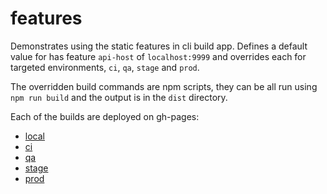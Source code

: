# features

Demonstrates using the static features in cli build app. Defines a default value for has feature `api-host` of `localhost:9999` and overrides each for targeted environments, `ci`, `qa`, `stage` and `prod`.

The overridden build commands are npm scripts, they can be all run using `npm run build` and the output is in the `dist` directory.

Each of the builds are deployed on gh-pages:

 * [local](https://agubler.github.io/dojo-has-features/dist/local/)
 * [ci](https://agubler.github.io/dojo-has-features/dist/ci/)
 * [qa](https://agubler.github.io/dojo-has-features/dist/qa/)
 * [stage](https://agubler.github.io/dojo-has-features/dist/stage/)
 * [prod](https://agubler.github.io/dojo-has-features/dist/prod/)
